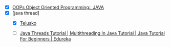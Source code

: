 - [X] [OOPs Object Oriented Programming:: JAVA](https://www.youtube.com/playlist?list=PLsyeobzWxl7rb5KatAnlvZFgLQ8RS4091)
- [X] [java thread]
	- [X] [Telusko](https://youtu.be/L95658yXRgI)
	- [ ] [Java Threads Tutorial | Multithreading In Java Tutorial | Java Tutorial For Beginners | Edureka](https://youtu.be/TCd8QIS-2KI)


